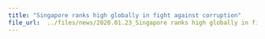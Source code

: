 ```yaml
---
title: "Singapore ranks high globally in fight against corruption"
file_url:  ../files/news/2020.01.23_Singapore ranks high globally in fight against corruption (1).pdf
---
```

